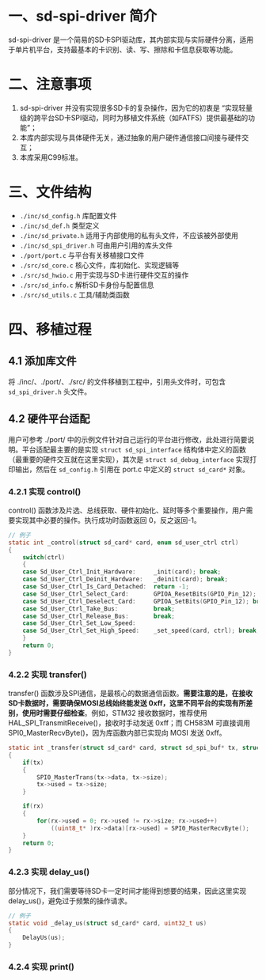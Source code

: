 # 一、sd-spi-driver 简介
sd-spi-driver 是一个简易的SD卡SPI驱动库，其内部实现与实际硬件分离，适用于单片机平台，支持最基本的卡识别、读、写、擦除和卡信息获取等功能。

# 二、注意事项
1. sd-spi-driver 并没有实现很多SD卡的复杂操作，因为它的初衷是 “实现轻量级的跨平台SD卡SPI驱动，同时为移植文件系统（如FATFS）提供最基础的功能”；
2. 本库内部实现与具体硬件无关，通过抽象的用户硬件通信接口间接与硬件交互；
3. 本库采用C99标准。

# 三、文件结构
- `./inc/sd_config.h` 库配置文件
- `./inc/sd_def.h` 类型定义
- `./inc/sd_private.h` 适用于内部使用的私有头文件，不应该被外部使用
- `./inc/sd_spi_driver.h` 可由用户引用的库头文件
- `./port/port.c` 与平台有关移植接口文件
- `./src/sd_core.c` 核心文件，库初始化、实现逻辑等
- `./src/sd_hwio.c` 用于实现与SD卡进行硬件交互的操作
- `./src/sd_info.c` 解析SD卡身份与配置信息
- `./src/sd_utils.c` 工具/辅助类函数

# 四、移植过程
## 4.1 添加库文件
将 ./inc/、./port/、./src/ 的文件移植到工程中，引用头文件时，可包含 `sd_spi_driver.h` 头文件。

## 4.2 硬件平台适配
用户可参考 ./port/ 中的示例文件针对自己运行的平台进行修改，此处进行简要说明。平台适配最主要的是实现 `struct sd_spi_interface` 结构体中定义的函数（最重要的硬件交互就在这里实现），其次是 `struct sd_debug_interface` 实现打印输出，然后在 `sd_config.h` 引用在 port.c 中定义的 `struct sd_card*` 对象。 

### 4.2.1 实现 control()
control() 函数涉及片选、总线获取、硬件初始化、延时等多个重要操作，用户需要实现其中必要的操作。执行成功时函数返回 0，反之返回-1。
```c
// 例子
static int _control(struct sd_card* card, enum sd_user_ctrl ctrl)
{
    switch(ctrl)
    {
    case Sd_User_Ctrl_Init_Hardware:     _init(card); break;                    // 初始化硬件
    case Sd_User_Ctrl_Deinit_Hardware:   _deinit(card); break;                  // 硬件去初始化
    case Sd_User_Ctrl_Is_Card_Detached:  return -1;                             // 卡是否已拔出，return -1; 代表软件不做检查，始终认为硬件上卡没有被拔出
    case Sd_User_Ctrl_Select_Card:       GPIOA_ResetBits(GPIO_Pin_12); break;   // 选中卡
    case Sd_User_Ctrl_Deselect_Card:     GPIOA_SetBits(GPIO_Pin_12); break;     // 取消选中卡
    case Sd_User_Ctrl_Take_Bus:          break;                                 // 获取总线资源，适用于操作系统环境或可能存在资源竞争的情况
    case Sd_User_Ctrl_Release_Bus:       break;                                 // 释放总线资源，适用于操作系统环境或可能存在资源竞争的情况
    case Sd_User_Ctrl_Set_Low_Speed:                                            // 设置SPI通信速率为低速，用于卡上电初始化阶段
    case Sd_User_Ctrl_Set_High_Speed:    _set_speed(card, ctrl); break;         // 设置SPI通信速率为高速，用于卡初始化完成后的高速数据交互
    }
    return 0;
}
```

### 4.2.2 实现 transfer()
transfer() 函数涉及SPI通信，是最核心的数据通信函数。**需要注意的是，在接收SD卡数据时，需要确保MOSI总线始终能发送 0xff，这里不同平台的实现有所差别，使用时需要仔细检查**。例如，STM32 接收数据时，推荐使用 HAL_SPI_TransmitReceive()，接收时手动发送 0xff；而 CH583M 可直接调用 SPI0_MasterRecvByte()，因为库函数内部已实现向 MOSI 发送 0xff。
```c
static int _transfer(struct sd_card* card, struct sd_spi_buf* tx, struct sd_spi_buf* rx)
{
    if(tx)
    {
        SPI0_MasterTrans(tx->data, tx->size);
        tx->used = tx->size;
    }

    if(rx)
    {
        for(rx->used = 0; rx->used != rx->size; rx->used++)
            ((uint8_t* )rx->data)[rx->used] = SPI0_MasterRecvByte();
    }
    return 0;
}
```
### 4.2.3 实现 delay_us()
部分情况下，我们需要等待SD卡一定时间才能得到想要的结果，因此这里实现 delay_us()，避免过于频繁的操作请求。
```c
// 例子
static void _delay_us(struct sd_card* card, uint32_t us)
{
    DelayUs(us);
}
```

### 4.2.4 实现 print()





























